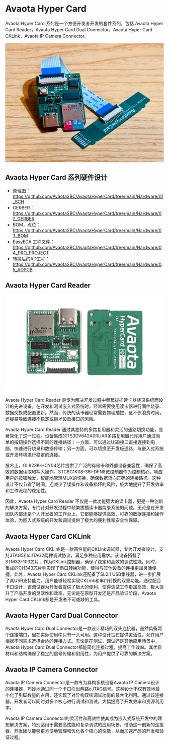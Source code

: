 # Avaota Hyper Card

Avaota Hyper Card 系列是一个方便开发者开发的套件系列，包括 Avaota Hyper Card Reader，Avaota Hyper Card Dual Connector，Avaota Hyper Card CKLink，Avaota IP Camera Connector。

![20240706211300](assets/post/hypercard/20240706211300.jpg)

## Avaota Hyper Card 系列硬件设计

- 原理图：https://github.com/AvaotaSBC/AvaotaHyperCard/tree/main/Hardware/01_SCH
- GERBER：https://github.com/AvaotaSBC/AvaotaHyperCard/tree/main/Hardware/02_GERBER
- BOM，点位：https://github.com/AvaotaSBC/AvaotaHyperCard/tree/main/Hardware/03_BOM
- EasyEDA 工程文件：https://github.com/AvaotaSBC/AvaotaHyperCard/tree/main/Hardware/04_PRO_PROJECT
- 转换后的AD工程：https://github.com/AvaotaSBC/AvaotaHyperCard/tree/main/Hardware/05_ADPCB

## Avaota Hyper Card Reader

![image-20240706143554986](assets/post/hypercard/image-20240706143554986.png)

Avaota Hyper Card Reader 是专为解决开发过程中频繁拔插读卡器烧录系统而设计的先进设备。在开发和测试嵌入式系统时，经常需要使用读卡器进行固件烧录、数据交换或配置更新。然而，传统的读卡器经常需要物理插拔，这不仅浪费时间，还容易导致连接不稳定或损坏设备接口的风险。

Avaota Hyper Card Reader 通过其独特的多路复用器和灵活的通路切换功能，显著简化了这一过程。设备集成的TS3DV642A0RUAR多路复用器允许用户通过简单的按钮操作选择不同的连接路径：一方面，可以通过USB接口直接连接到电脑，快速进行烧录和数据传输；另一方面，可以切换至开发板通路，与嵌入式系统或开发环境进行稳定的连接。

技术上，GL823K-HCY04芯片提供了广泛的存储卡和外部设备兼容性，确保了高效的数据读取和写入操作。STC8G1K08-36I-DFN8微控制器作为控制核心，响应用户的按钮触发，智能地管理MUX的切换，确保数据流向正确的连接路径。这种设计不仅节省了时间，还减少了误操作和设备损坏的风险，极大地提升了开发效率和工作流程的稳定性。

因此，Avaota Hyper Card Reader 不仅是一款功能强大的读卡器，更是一种创新的解决方案，专门针对开发过程中频繁拔插读卡器烧录系统的问题。无论是在开发团队内部还是个人开发者的工作台上，它都能够提供高效、可靠的数据连接和操作体验，为嵌入式系统的开发和调试提供了极大的便利性和安全性保障。

## Avaota Hyper Card CKLink

Avaota Hyper Card CKLink是一款高性能的CKLink调试器，专为开发者设计，支持JTAG5和cJTAG2两种调试协议，满足多种应用需求。该设备搭载了STM32F103芯片，作为CKLink控制器，确保了稳定和高效的调试性能。同时，集成的CH343芯片则实现了串口转换功能，使得与其他设备的连接更加灵活便捷。此外，Avaota Hyper Card CKLink还配备了SL2.1 USB集线器，进一步扩展了其USB支持能力，用户能够轻松实现CKLink和串口转换的双重功能。通过配合卡口设计，该调试器为开发者提供了极大的便利，使得调试工作更加高效，极大提升了产品开发的灵活性和效率。无论是在原型开发还是产品验证阶段，Avaota Hyper Card CKLink都是开发者不可或缺的工具。

## Avaota Hyper Card Dual Connector

Avaota Hyper Card Dual Connector是一款设计精巧的双头连接器，虽然具备两个连接端口，但在实际使用中只有一头可用。这种设计旨在提供灵活性，允许用户根据不同需求选择合适的连接方式。无论是在测试、调试还是其他应用场景中，Avaota Hyper Card Dual Connector都能简化连接过程，提高工作效率。其优质材料和结构确保了稳定的信号传输和耐用性，为用户提供了可靠的解决方案。

## Avaota IP Camera Connector

Avaota IP Camera Connector是一款专为异构多核设备Avaota IP Camera设计的连接器，巧妙地通过同一个卡口引出两路cJTAG信号。这种设计不仅有效地最小化了引脚数量的占用，还实现了对异构双核调试功能的最大化利用。通过该连接器，开发者可以同时对多个核心进行调试和测试，大幅提高了开发效率和资源利用率。

Avaota IP Camera Connector的灵活性和高效性使其成为嵌入式系统开发中的理想解决方案，特别适用于需要高性能和复杂调试的应用场景。借助这一创新的连接器，开发团队能够更方便地管理和优化各个核心的性能，从而加速产品的开发和验证过程。